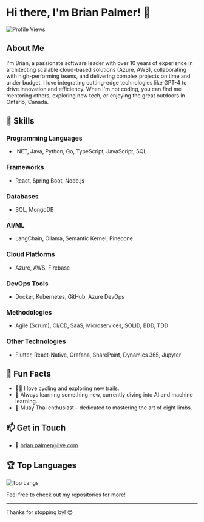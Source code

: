 # Hi there, I'm Brian Palmer! 👋

![Profile Views](https://komarev.com/ghpvc/?username=meetbrianpalmer&color=blue)

## About Me

I'm Brian, a passionate software leader with over 10 years of experience in architecting scalable cloud-based solutions (Azure, AWS), collaborating with high-performing teams, and delivering complex projects on time and under budget. I love integrating cutting-edge technologies like GPT-4 to drive innovation and efficiency. When I'm not coding, you can find me mentoring others, exploring new tech, or enjoying the great outdoors in Ontario, Canada.

## 🚀 Skills

### Programming Languages
- .NET, Java, Python, Go, TypeScript, JavaScript, SQL

### Frameworks
- React, Spring Boot, Node.js

### Databases
- SQL, MongoDB

### AI/ML
- LangChain, Ollama, Semantic Kernel, Pinecone

### Cloud Platforms
- Azure, AWS, Firebase

### DevOps Tools
- Docker, Kubernetes, GitHub, Azure DevOps

### Methodologies
- Agile (Scrum), CI/CD, SaaS, Microservices, SOLID, BDD, TDD

### Other Technologies
- Flutter, React-Native, Grafana, SharePoint, Dynamics 365, Jupyter

## 🌟 Fun Facts

- 🚴‍♂️ I love cycling and exploring new trails.
- 🌱 Always learning something new, currently diving into AI and machine learning.
- 🥊 Muay Thai enthusiast – dedicated to mastering the art of eight limbs.

## 📫 Get in Touch

- 📧 [brian.palmer@live.com](mailto:brian.palmer@live.com)
  
## 🏆 Top Languages

![Top Langs](https://github-readme-stats.vercel.app/api/top-langs/?username=code-with-brian&layout=compact&theme=radical)

Feel free to check out my repositories for more!

---

Thanks for stopping by! 😊
